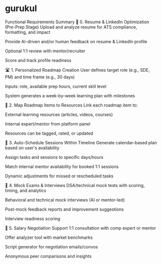 # gurukul
Functional Requirements Summary
🔧 0. Resume & LinkedIn Optimization (Pre-Prep Stage)
Upload and analyze resume for ATS compliance, formatting, and impact

Provide AI-driven and/or human feedback on resume & LinkedIn profile

Optional 1:1 review with mentor/recruiter

Score and track profile readiness

🛣️ 1. Personalized Roadmap Creation
User defines target role (e.g., SDE, PM) and time frame (e.g., 30 days)

Inputs: role, available prep hours, current skill level

System generates a week-by-week learning plan with milestones

🔗 2. Map Roadmap Items to Resources
Link each roadmap item to:

External learning resources (articles, videos, courses)

Internal expert/mentor from platform panel

Resources can be tagged, rated, or updated

📅 3. Auto-Schedule Sessions Within Timeline
Generate calendar-based plan based on user's availability

Assign tasks and sessions to specific days/hours

Match internal mentor availability for booked 1:1 sessions

Dynamic adjustments for missed or rescheduled tasks

🧪 4. Mock Exams & Interviews
DSA/technical mock tests with scoring, timing, and analytics

Behavioral and technical mock interviews (AI or mentor-led)

Post-mock feedback reports and improvement suggestions

Interview readiness scoring

💬 5. Salary Negotiation Support
1:1 consultation with comp expert or mentor

Offer analyzer tool with market benchmarks

Script generator for negotiation emails/convos

Anonymous peer comparisons and insights



